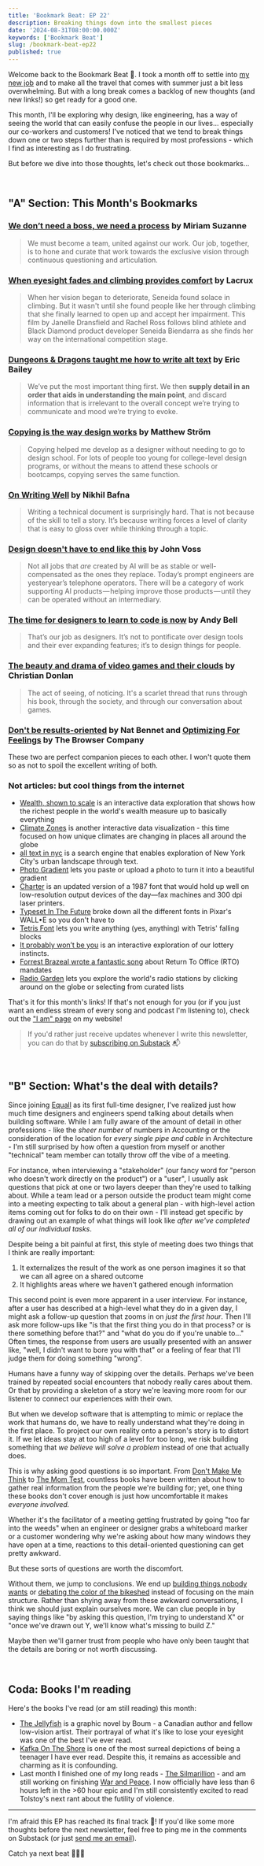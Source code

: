 ```yaml
---
title: 'Bookmark Beat: EP 22'
description: Breaking things down into the smallest pieces
date: '2024-08-31T08:00:00.000Z'
keywords: ['Bookmark Beat']
slug: /bookmark-beat-ep22
published: true
---
```


Welcome back to the Bookmark Beat 🥁. I took a month off to settle into [my new job](https://www.linkedin.com/posts/dreamindani_yall-might-have-been-wondering-what-ive-activity-7224170476200169473-OEBt?utm_source=share&utm_medium=member_desktop) and to make all the travel that comes with summer just a bit less overwhelming. But with a long break comes a backlog of new thoughts (and new links!) so get ready for a good one.

This month, I'll be exploring why design, like engineering, has a way of seeing the world that can easily confuse the people in our lives... especially our co-workers and customers! I've noticed that we tend to break things down one or two steps further than is required by most professions - which I find as interesting as I do frustrating.

But before we dive into those thoughts, let's check out those bookmarks...

<br/>

## "A" Section: This Month's Bookmarks

### [We don’t need a boss, we need a process](https://www.miriamsuzanne.com/2024/08/08/vision/) by Miriam Suzanne

>We must become a team, united against our work. Our job, together, is to hone and curate that work towards the exclusive vision through continuous questioning and articulation.

### [When eyesight fades and climbing provides comfort](https://www.lacrux.com/en/videos/when-eyesight-fades-and-climbing-provides-comfort/) by Lacrux

> When her vision began to deteriorate, Seneida found solace in climbing. But it wasn't until she found people like her through climbing that she finally learned to open up and accept her impairment. This film by Janelle Dransfield and Rachel Ross follows blind athlete and Black Diamond product developer Seneida Biendarra as she finds her way on the international competition stage.

### [Dungeons & Dragons taught me how to write alt text](https://ericwbailey.website/published/dungeons-and-dragons-taught-me-how-to-write-alt-text/) by Eric Bailey

> We’ve put the most important thing first. We then **supply detail in an order that aids in understanding the main point**, and discard information that is irrelevant to the overall concept we’re trying to communicate and mood we’re trying to evoke.

### [Copying is the way design works](https://matthewstrom.com/writing/copying/) by Matthew Ström

> Copying helped me develop as a designer without needing to go to design school. For lots of people too young for college-level design programs, or without the means to attend these schools or bootcamps, copying serves the same function.

### [On Writing Well](https://zodvik.com/posts/on-writing-well/) by Nikhil Bafna

> Writing a technical document is surprisingly hard. That is not because of the skill to tell a story. It’s because writing forces a level of clarity that is easy to gloss over while thinking through a topic.

### [Design doesn't have to end like this](https://www.jovo.design/writing/ai-and-design) by John Voss

> Not all jobs that _are_ created by AI will be as stable or well-compensated as the ones they replace. Today’s prompt engineers are yesteryear’s telephone operators. There will be a category of work supporting AI products — helping improve those products — until they can be operated without an intermediary.

### [The time for designers to learn to code is now](https://piccalil.li/blog/the-time-for-designers-to-learn-to-code-is-now/) by Andy Bell

> That’s our job as designers. It’s not to pontificate over design tools and their ever expanding features; it’s to design things for people.

### [The beauty and drama of video games and their clouds](https://www.eurogamer.net/the-beauty-and-drama-of-video-games-and-their-clouds) by Christian Donlan

> The act of seeing, of noticing. It's a scarlet thread that runs through his book, through the society, and through our conversation about games.

### [Don't be results-oriented](https://www.simplermachines.com/dont-be-results-oriented/) by Nat Bennet and [Optimizing For Feelings](https://browsercompany.substack.com/p/optimizing-for-feelings) by The Browser Company

These two are perfect companion pieces to each other. I won't quote them so as not to spoil the excellent writing of both.
### Not articles: but cool things from the internet
- [Wealth, shown to scale](https://mkorostoff.github.io/1-pixel-wealth/) is an interactive data exploration that shows how the richest people in the world's wealth measure up to basically everything
- [Climate Zones](https://pudding.cool/2024/06/climate-zones/) is another interactive data visualization - this time focused on how unique climates are changing in places all around the globe
- [all text in nyc](https://www.alltext.nyc/about) is a search engine that enables exploration of New York City's urban landscape through text.
- [Photo Gradient](https://photogradient.com/) lets you paste or upload a photo to turn it into a beautiful gradient
- [Charter](https://practicaltypography.com/charter.html) is an updated version of a 1987 font that would hold up well on low-resolution output devices of the day—fax machines and 300 dpi laser printers.
- [Typeset In The Future](https://typesetinthefuture.com/2018/12/04/walle/) broke down all the different fonts in Pixar's WALL•E so you don't have to
- [Tetris Font](https://erikdemaine.org/fonts/tetris/) lets you write anything (yes, anything) with Tetris' falling blocks
- [It probably won’t be you](https://nicmulvaney.com/it-probably-wont-be-you) is an interactive exploration of our lottery instincts.
- [Forrest Brazeal wrote a fantastic song](https://x.com/forrestbrazeal/status/1810320103705137553) about Return To Office (RTO) mandates
- [Radio Garden](http://radio.garden) lets you explore the world's radio stations by clicking around on the globe or selecting from curated lists

That's it for this month's links! If that's not enough for you (or if you just want an endless stream of every song and podcast I'm listening to), check out the ["I am" page](/iam) on my website!

> If you'd rather just receive updates whenever I write this newsletter, you can do that by [subscribing on Substack](https://bookmarkbeat.substack.com/?showWelcome=true) 📬

<br/>

## "B" Section: What's the deal with details?

Since joining [Equall](https://equall.com) as its first full-time designer, I've realized just how much time designers and engineers spend talking about details when building software. While I am fully aware of the amount of detail in other professions - like the *sheer number* of numbers in Accounting or the consideration of the location for *every single pipe and cable* in Architecture - I'm still surprised by how often a question from myself or another "technical" team member can totally throw off the vibe of a meeting.

For instance, when interviewing a "stakeholder" (our fancy word for "person who doesn't work directly on the product") or a "user", I usually ask questions that pick at one or two layers deeper than they're used to talking about. While a team lead or a person outside the product team might come into a meeting expecting to talk about a general plan - with high-level action items coming out for folks to do on their own - I'll instead get specific by drawing out an example of what things will look like *after we've completed all of our individual tasks*.

Despite being a bit painful at first, this style of meeting does two things that I think are really important:
1. It externalizes the result of the work as one person imagines it so that we can all agree on a shared outcome
2. It highlights areas where we haven't gathered enough information

This second point is even more apparent in a user interview. For instance, after a user has described at a high-level what they do in a given day, I might ask a follow-up question that zooms in on *just the first hour*. Then I'll ask more follow-ups like "is that the first thing you do in that process? or is there something before that?" and "what do you do if you're unable to..." Often times, the response from users are usually presented with an answer like, "well, I didn't want to bore you with that" or a feeling of fear that I'll judge them for doing something "wrong".

Humans have a funny way of skipping over the details. Perhaps we've been trained by repeated social encounters that nobody really cares about them. Or that by providing a skeleton of a story we're leaving more room for our listener to connect our experiences with their own.

But when we develop software that is attempting to mimic or replace the work that humans do, we have to really understand what they're doing in the first place. To project our own reality onto a person's story is to distort it. If we let ideas stay at too high of a level for too long, we risk building something that *we believe will solve a problem* instead of one that actually does.

This is why asking good questions is so important. From [Don't Make Me Think](https://sensible.com/dont-make-me-think/) to [The Mom Test](https://www.momtestbook.com/), countless books have been written about how to gather real information from the people we're building for; yet, one thing these books don't cover enough is just how uncomfortable it makes *everyone involved.*

Whether it's the facilitator of a meeting getting frustrated by going "too far into the weeds" when an engineer or designer grabs a whiteboard marker or a customer wondering why we're asking about how many windows they have open at a time, reactions to this detail-oriented questioning can get pretty awkward. 

But these sorts of questions are worth the discomfort.

Without them, we jump to conclusions. We end up [building things nobody wants](https://paulgraham.com/good.html) or [debating the color of the bikeshed](https://en.wikipedia.org/wiki/Law_of_triviality) instead of focusing on the main structure. Rather than shying away from these awkward conversations, I think we should just explain ourselves more. We can clue people in by saying things like "by asking this question, I'm trying to understand X" or "once we've drawn out Y, we'll know what's missing to build Z."

Maybe then we'll garner trust from people who have only been taught that the details are boring or not worth discussing.

<br/>

## Coda: Books I'm reading

Here's the books I've read (or am still reading) this month:

- [The Jellyfish](https://bookshop.org/p/books/the-jellyfish-boum/21083379?ean=9782925114307) is a graphic novel by Boum - a Canadian author and fellow low-vision artist. Their portrayal of what it's like to lose your eyesight was one of the best I've ever read.
- [Kafka On The Shore](https://bookshop.org/p/books/kafka-on-the-shore-haruki-murakami/15540221) is one of the most surreal depictions of being a teenager I have ever read. Despite this, it remains as accessible and charming as it is confounding.
- Last month I finished one of my long reads - [The Silmarillion](https://bookshop.org/p/books/the-silmarillion-j-r-r-tolkien/7084205) - and am still working on finishing [War and Peace](https://bookshop.org/p/books/war-and-peace-penguin-classics-deluxe-edition-leo-tolstoy/18529491?ean=9780143039990). I now officially have less than 6 hours left in the >60 hour epic and I'm still consistently excited to read Tolstoy's next rant about the futility of violence.

---
I'm afraid this EP has reached its final track 💽! If you'd like some more thoughts before the next newsletter, feel free to ping me in the comments on Substack (or just [send me an email](mailto:newsletters@dreamindani.com)).

Catch ya next beat 🥁😎🥁